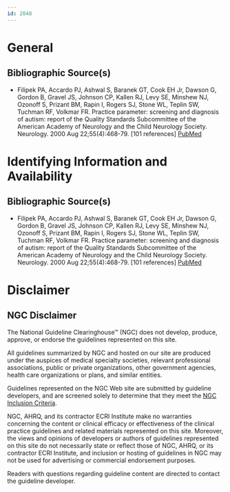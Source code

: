 ```yaml
---
id: 2048
---
```


# General

## Bibliographic Source(s)

- Filipek PA, Accardo PJ, Ashwal S, Baranek GT, Cook EH Jr, Dawson G, Gordon B, Gravel JS, Johnson CP, Kallen RJ, Levy SE, Minshew NJ, Ozonoff S, Prizant BM, Rapin I, Rogers SJ, Stone WL, Teplin SW, Tuchman RF, Volkmar FR. Practice parameter: screening and diagnosis of autism: report of the Quality Standards Subcommittee of the American Academy of Neurology and the Child Neurology Society. Neurology. 2000 Aug 22;55(4):468-79. [101 references] [ PubMed ](http://www.ncbi.nlm.nih.gov/entrez/query.fcgi?cmd=Retrieve&db=pubmed&dopt=Abstract&list_uids=10953176)

# Identifying Information and Availability

## Bibliographic Source(s)

- Filipek PA, Accardo PJ, Ashwal S, Baranek GT, Cook EH Jr, Dawson G, Gordon B, Gravel JS, Johnson CP, Kallen RJ, Levy SE, Minshew NJ, Ozonoff S, Prizant BM, Rapin I, Rogers SJ, Stone WL, Teplin SW, Tuchman RF, Volkmar FR. Practice parameter: screening and diagnosis of autism: report of the Quality Standards Subcommittee of the American Academy of Neurology and the Child Neurology Society. Neurology. 2000 Aug 22;55(4):468-79. [101 references] [ PubMed ](http://www.ncbi.nlm.nih.gov/entrez/query.fcgi?cmd=Retrieve&db=pubmed&dopt=Abstract&list_uids=10953176)

# Disclaimer

## NGC Disclaimer

The National Guideline Clearinghouse™ (NGC) does not develop, produce, approve, or endorse the guidelines represented on this site.

All guidelines summarized by NGC and hosted on our site are produced under the auspices of medical specialty societies, relevant professional associations, public or private organizations, other government agencies, health care organizations or plans, and similar entities.

Guidelines represented on the NGC Web site are submitted by guideline developers, and are screened solely to determine that they meet the [NGC Inclusion Criteria](/help-and-about/summaries/inclusion-criteria).

NGC, AHRQ, and its contractor ECRI Institute make no warranties concerning the content or clinical efficacy or effectiveness of the clinical practice guidelines and related materials represented on this site. Moreover, the views and opinions of developers or authors of guidelines represented on this site do not necessarily state or reflect those of NGC, AHRQ, or its contractor ECRI Institute, and inclusion or hosting of guidelines in NGC may not be used for advertising or commercial endorsement purposes.

Readers with questions regarding guideline content are directed to contact the guideline developer.

